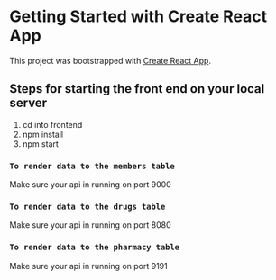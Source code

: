 # Getting Started with Create React App

This project was bootstrapped with [Create React App](https://github.com/facebook/create-react-app).

## Steps for starting the front end on your local server
1. cd into frontend
2. npm install
3. npm start


### `To render data to the members table`
Make sure your api in running on port 9000

### `To render data to the drugs table`
Make sure your api in running on port 8080

### `To render data to the pharmacy table`
Make sure your api in running on port 9191
